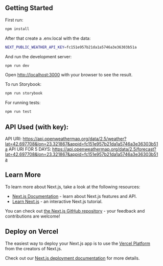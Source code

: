 ## Getting Started

First run:

```bash
npm install
```

After that create a .env.local with the data:

```bash
NEXT_PUBLIC_WEATHER_API_KEY=fc151e957b21da1a5746a3e36303b51a
```

And run the development server:

```bash
npm run dev
```

Open [http://localhost:3000](http://localhost:3000) with your browser to see the result.

To run Storybook:

```bash
npm run storybook
```

For running tests:

```bash
npm run test
```

## API Used (with key):

API URI: https://api.openweathermap.org/data/2.5/weather?lat=42.697708&lon=23.321867&appid=fc151e957b21da1a5746a3e36303b51a
API URI FOR 5 DAYS: https://api.openweathermap.org/data/2.5/forecast?lat=42.697708&lon=23.321867&appid=fc151e957b21da1a5746a3e36303b51a

## Learn More

To learn more about Next.js, take a look at the following resources:

- [Next.js Documentation](https://nextjs.org/docs) - learn about Next.js features and API.
- [Learn Next.js](https://nextjs.org/learn) - an interactive Next.js tutorial.

You can check out [the Next.js GitHub repository](https://github.com/vercel/next.js/) - your feedback and contributions are welcome!

## Deploy on Vercel

The easiest way to deploy your Next.js app is to use the [Vercel Platform](https://vercel.com/new?utm_medium=default-template&filter=next.js&utm_source=create-next-app&utm_campaign=create-next-app-readme) from the creators of Next.js.

Check out our [Next.js deployment documentation](https://nextjs.org/docs/deployment) for more details.
